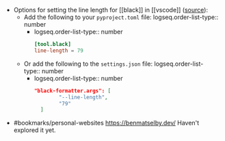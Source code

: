- Options for setting the line length for [[black]] in [[vscode]] ([source](https://dev.to/adamlombard/vscode-setting-line-lengths-in-the-black-python-code-formatter-1g62)):
	- Add the following to your `pyproject.toml` file:
	  logseq.order-list-type:: number
		- logseq.order-list-type:: number
		  ```toml
		  [tool.black]
		  line-length = 79
		  ```
	- Or add the following to the `settings.json` file:
	  logseq.order-list-type:: number
		- logseq.order-list-type:: number
		  ```json
		  "black-formatter.args": [
		          "--line-length",
		          "79"
		    ]
		  ```
- #bookmarks/personal-websites https://benmatselby.dev/ Haven't explored it yet.